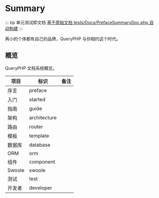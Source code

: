 # Summary

::: tip 单元测试即文档
[基于原始文档 tests/Docs/PrefaceSummaryDoc.php 自动构建](https://github.com/hunzhiwange/framework/blob/master/tests/Docs/PrefaceSummaryDoc.php)
:::
    
再小的个体都有自己的品牌，QueryPHP 与你相约这个时代。

## 概览

QueryPHP 文档系统概览。

项目  |  标识 |  备注
--   |---|--
序言  |  preface |  
入门  | started  |  
指南  |  guide |  
架构  | architecture  |
路由  |  router |  
模板  | template  |
数据库  |  database |  
ORM  | orm  |
组件  |  component |  
Swoole  | swoole  | 
测试  | test  |  
开发者 | developer |